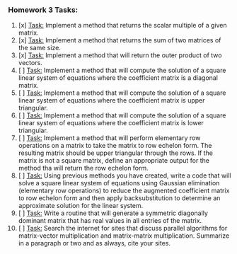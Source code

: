 ### Homework 3 Tasks:

1. [x] [Task:](1-scalarmult.md)
 Implement a method that returns the scalar multiple of a given matrix. 
2. [x] [Task:](2-matrixsum.md)
  Implement a method that returns the sum of two matrices of the same size. 
3. [x] [Task:](3-outerproductv.md)
 Implement a method that will return the outer product of two vectors. 
4. [ ] [Task:](4-diagsolut.md)
  Implement a method that will compute the solution of a square linear system of equations where the coefficient matrix is a diagonal matrix.  
5. [ ] [Task:](5-uppertriangsolut.md)
  Implement a method that will compute the solution of a square linear system of equations where the coefficient matrix is upper triangular.
6. [ ] [Task:](6-lowertriangsolut.md)
  Implement a method that will compute the solution of a square linear system of equations where the coefficient matrix is lower triangular.
7. [ ] [Task:](7-rowechelonform.md)
  Implement a method that will perform elementary row operations on a matrix to take the matrix to row echelon form. The resulting matrix should be upper triangular through the rows. If the matrix is not a square matrix, define an appropriate output for the method tha will return the row echelon form.
8. [ ] [Task:](8-GE.md)
 Using previous methods you have created, write a code that will solve a square linear system of equations using Gaussian elimination (elementary row operations) to reduce the augmented coefficient matrix to row echelon form and then apply backsubstitution to determine an approximate solution for the linear system. 
9. [ ] [Task:](9-symdiagdom.md)
 Write a routine that will generate a symmetric diagonally dominant matrix that has real values in all entries of the matrix.
10. [ ] [Task:](10-parallelalgorithms.md)
 Search the internet for sites that discuss parallel algorithms for matrix-vector multiplication and matrix-matrix multiplication. Summarize in a paragraph or two and as always, cite your sites. 
